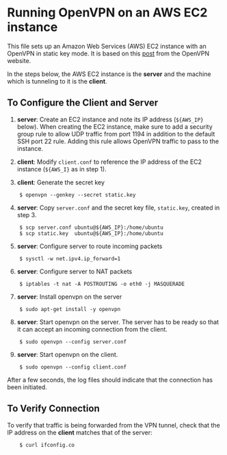 # Running OpenVPN on an AWS EC2 instance

This file sets up an Amazon Web Services (AWS) EC2 instance with an
OpenVPN in static key mode.  It is based on this
[post](https://openvpn.net/index.php/open-source/documentation/miscellaneous/78-static-key-mini-howto.html)
from the OpenVPN website.

In the steps below, the AWS EC2 instance is the **server** and the
machine which is tunneling to it is the **client**.

## To Configure the Client and Server


1. **server**: Create an EC2 instance and note its IP address
(`${AWS_IP}` below).  When creating the EC2 instance, make sure to add
a security group rule to allow UDP traffic from port 1194 in addition
to the default SSH port 22 rule.  Adding this rule allows OpenVPN
traffic to pass to the instance.

2. **client**: Modify `client.conf` to reference the IP address of the
   EC2 instance (`${AWS_I}` as in step 1).

3. **client**: Generate the secret key
```
    $ openvpn --genkey --secret static.key
```


4. **server**: Copy `server.conf` and the secret key file, `static.key`, created in step 3.
```
    $ scp server.conf ubuntu@${AWS_IP}:/home/ubuntu
    $ scp static.key  ubuntu@${AWS_IP}:/home/ubuntu
```



5. **server**: Configure server to route incoming packets
```
    $ sysctl -w net.ipv4.ip_forward=1
```

6. **server**: Configure server to NAT packets
```
    $ iptables -t nat -A POSTROUTING -o eth0 -j MASQUERADE 
```

7. **server**: Install openvpn on the server
```
    $ sudo apt-get install -y openvpn
```

8. **server**: Start openvpn on the server.  The server has to be ready so that it can accept an incoming connection from the client.
```
    $ sudo openvpn --config server.conf
```

9. **server**: Start openvpn on the client.
```
    $ sudo openvpn --config client.conf
```

After a few seconds, the log files should indicate that the connection
has been initiated.


## To Verify Connection

To verify that traffic is being forwarded from the VPN tunnel, check
that the IP address on the **client** matches that of the server:
```
    $ curl ifconfig.co
```
